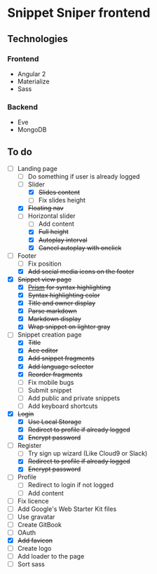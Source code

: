 # Snippet Sniper frontend

## Technologies

### Frontend

- Angular 2
- Materialize
- Sass

### Backend

- Eve
- MongoDB

## To do

- [ ] Landing page
	- [ ] Do something if user is already logged
  - [ ] Slider
  	- [x] ~~Slides content~~
    - [ ] Fix slides height
  - [x] ~~Floating nav~~
  - [ ] Horizontal slider
    - [ ] Add content
    - [x] ~~Full height~~
    - [x] ~~Autoplay interval~~
    - [x] ~~Cancel autoplay with onclick~~
- [ ] Footer
  - [ ] Fix position
  - [x] ~~Add social media icons on the footer~~
- [x] ~~Snippet view page~~
  - [x] ~~[Prism](prismjs.com) for syntax highlighting~~ 
  - [x] ~~Syntax highlighting color~~
  - [x] ~~Title and owner display~~
  - [x] ~~Parse markdown~~
  - [x] ~~Markdown display~~
  - [x] ~~Wrap snippet on lighter gray~~
- [ ] Snippet creation page
  - [x] ~~Title~~
  - [x] ~~Ace editor~~
  - [x] ~~Add snippet fragments~~
  - [x] ~~Add language selector~~
  - [x] ~~Reorder fragments~~
  - [ ] Fix mobile bugs
  - [ ] Submit snippet
  - [ ] Add public and private snippets
  - [ ] Add keyboard shortcuts
- [x] ~~Login~~ 
	- [x] ~~Use Local Storage~~
  - [x] ~~Redirect to profile if already logged~~
  - [x] ~~Encrypt password~~
- [ ] Register
	- [ ] Try sign up wizard (Like Cloud9 or Slack)
  - [x] ~~Redirect to profile if already logged~~ 
  - [x] ~~Encrypt password~~
- [ ] Profile
  - [ ] Redirect to login if not logged
  - [ ] Add content
- [ ] Fix licence
- [ ] Add Google's Web Starter Kit files
- [ ] Use gravatar
- [ ] Create GitBook
- [ ] OAuth
- [x] ~~Add favicon~~
- [ ] Create logo 
- [ ] Add loader to the page
- [ ] Sort sass
